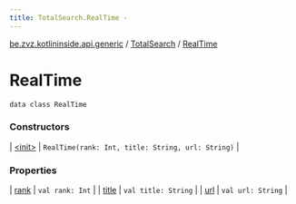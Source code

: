 ```yaml
---
title: TotalSearch.RealTime - 
---
```


[be.zvz.kotlininside.api.generic](../../index.html) / [TotalSearch](../index.html) / [RealTime](./index.html)

# RealTime

`data class RealTime`

### Constructors

| [&lt;init&gt;](-init-.html) | `RealTime(rank: Int, title: String, url: String)` |

### Properties

| [rank](rank.html) | `val rank: Int` |
| [title](title.html) | `val title: String` |
| [url](url.html) | `val url: String` |

